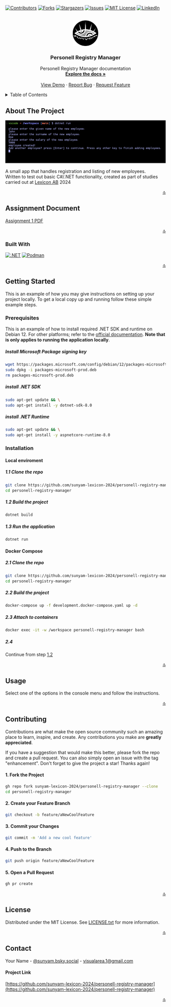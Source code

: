 <a name="readme-top"></a>

[![Contributors][contributors-shield]][contributors-url]
[![Forks][forks-shield]][forks-url]
[![Stargazers][stars-shield]][stars-url]
[![Issues][issues-shield]][issues-url]
[![MIT License][license-shield]][license-url]
[![LinkedIn][linkedin-shield]][linkedin-url]



<!-- PROJECT LOGO -->
<br />
<div align="center">
  <a href="https://github.com/sunyam-lexicon-2024/personell-registry-manager">
    <img src=".docs/images/logo.png" alt="Logo" width="80" height="80">
  </a>

<h3 align="center">Personell Registry Manager</h3>

  <p align="center">
    Personell Registry Manager documentation
    <br />
    <a href="https://github.com/sunyam-lexicon-2024/personell-registry-manager"><strong>Explore the docs »</strong></a>
    <br />
    <br />
    <a href="https://github.com/sunyam-lexicon-2024/personell-registry-manager">View Demo</a>
    ·
    <a href="https://github.com/sunyam-lexicon-2024/personell-registry-manager/issues/new?labels=bug&template=bug-report---.md">Report Bug</a>
    ·
    <a href="https://github.com/sunyam-lexicon-2024/personell-registry-manager/issues/new?labels=enhancement&template=feature-request---.md">Request Feature</a>
  </p>
</div>



<!-- TABLE OF CONTENTS -->
<details>
  <summary>Table of Contents</summary>
  <ol>
    <li>
      <a href="#about-the-project">About The Project</a>
      <ul>
        <li><a href="#assignment-document">Assignment Document</a></li>
        <li><a href="#built-with">Built With</a></li>
      </ul>
    </li>
    <li>
      <a href="#getting-started">Getting Started</a>
      <ul>
        <li><a href="#prerequisites">Prerequisites</a></li>
        <li><a href="#installation">Installation</a></li>
      </ul>
    </li>
    <li><a href="#usage">Usage</a></li>
    <li><a href="#contributing">Contributing</a></li>
    <li><a href="#license">License</a></li>
    <li><a href="#contact">Contact</a></li>
    <li><a href="#acknowledgments">Acknowledgments</a></li>
  </ol>
</details>



<!-- ABOUT THE PROJECT -->
## About The Project

![![Personell Registry Manager][personell-registry-manager-screenshot]](.docs/images/screenshot.png)

A small app that handles registration and listing of new employees.
<br> 
Written to test out basic C#/.NET functionality, created as part of studies carried out at [Lexicon AB](https://lexicon.se) 2024

<p align="right"><a href="#readme-top">🔝</a></p>



## Assignment Document

[Assignment 1 PDF](.docs/pdf/assignment-1.pdf)


<p align="right"><a href="#readme-top">🔝</a></p>



### Built With

[![.NET][.NET]][.NET-url]
[![Podman][Podman]][Podman-url]


<p align="right"><a href="#readme-top">🔝</a></p>



<!-- GETTING STARTED -->
## Getting Started

This is an example of how you may give instructions on setting up your project locally.
To get a local copy up and running follow these simple example steps.

### Prerequisites

This is an example of how to install required .NET SDK and runtime on Debian 12. For other platforms; refer to the [official documentation](https://learn.microsoft.com/en-us/dotnet/core/install/).
**Note that is only applies to running the application locally**.

##### Install Microsoft Package signing key
  ```sh
  wget https://packages.microsoft.com/config/debian/12/packages-microsoft-prod.deb -O packages-microsoft-prod.deb
  sudo dpkg -i packages-microsoft-prod.deb
  rm packages-microsoft-prod.deb
  ```
##### install .NET SDK
  ```sh
  sudo apt-get update && \
  sudo apt-get install -y dotnet-sdk-8.0
  ```
##### install .NET Runtime
  ```sh
  sudo apt-get update && \
  sudo apt-get install -y aspnetcore-runtime-8.0
  ```

### Installation

#### Local enviroment

##### 1.1 Clone the repo
   ```sh
   git clone https://github.com/sunyam-lexicon-2024/personell-registry-manager.git
   cd personell-registry-manager
   ```
##### 1.2 Build the project
   ```sh
   dotnet build
   ```
##### 1.3 Run the application
   ```sh
   dotnet run
   ```

#### Docker Compose

##### 2.1 Clone the repo
   ```sh
   git clone https://github.com/sunyam-lexicon-2024/personell-registry-manager.git
   cd personell-registry-manager
   ```
##### 2.2 Build the project
   ```sh
   docker-compose up -f development.docker-compose.yaml up -d
   ```
##### 2.3 Attach to containers
```sh
docker exec -it -w /workspace personell-registry-manager bash
```
##### 2.4
Continue from step [1.2](#12-build-the-project)

<p align="right"><a href="#readme-top">🔝</a></p>



<!-- USAGE EXAMPLES -->
## Usage

Select one of the options in the console menu and follow the instructions.

<p align="right"><a href="#readme-top">🔝</a></p>



<!-- CONTRIBUTING -->
## Contributing

Contributions are what make the open source community such an amazing place to learn, inspire, and create. Any contributions you make are **greatly appreciated**.

If you have a suggestion that would make this better, please fork the repo and create a pull request. You can also simply open an issue with the tag "enhancement".
Don't forget to give the project a star! Thanks again!

#### 1. Fork the Project
```sh
gh repo fork sunyam-lexicon-2024/personell-registry-manager --clone
cd personell-registry-manager
```
#### 2. Create your Feature Branch 
```sh
git checkout -b feature/aNewCoolFeature
```
#### 3. Commit your Changes 
```sh
git commit -m 'Add a new cool feature'
```
#### 4. Push to the Branch 
```sh
git push origin feature/aNewCoolFeature
```
#### 5. Open a Pull Request
```sh
gh pr create 
```

<p align="right"><a href="#readme-top">🔝</a></p>



<!-- LICENSE -->
## License

Distributed under the MIT License. See [LICENSE.txt](LICENSE.txt) for more information.

<p align="right"><a href="#readme-top">🔝</a></p>



<!-- CONTACT -->
## Contact

Your Name - [@sunyam.bsky.social](https://bsky.app/profile/sunyam.bsky.social) - [visualarea.1@gmail.com](mailto:visualarea.1@gmail.com)

#### Project Link
[https://github.com/sunyam-lexicon-2024/personell-registry-manager](https://github.com/sunyam-lexicon-2024/personell-registry-manager)

<p align="right"><a href="#readme-top">🔝</a></p>

[contributors-shield]: https://img.shields.io/github/contributors/sunyam-lexicon-2024/personell-registry-manager.svg?style=for-the-badge
[contributors-url]: https://github.com/sunyam-lexicon-2024/personell-registry-manager/graphs/contributors
[forks-shield]: https://img.shields.io/github/forks/sunyam-lexicon-2024/personell-registry-manager?style=for-the-badge
[forks-url]: https://github.com/sunyam-lexicon-2024/personell-registry-manager/network/members
[stars-shield]: https://img.shields.io/github/stars/sunyam-lexicon-2024/personell-registry-manager.svg?style=for-the-badge
[stars-url]: https://github.com/sunyam-lexicon-2024/personell-registry-manager/stargazers
[issues-shield]: https://img.shields.io/github/issues/sunyam-lexicon-2024/personell-registry-manager.svg?style=for-the-badge
[issues-url]: https://github.com/sunyam-lexicon-2024/personell-registry-manager/issues
[license-shield]: https://img.shields.io/github/license/sunyam-lexicon-2024/personell-registry-manager.svg?style=for-the-badge
[license-url]: https://github.com/sunyam-lexicon-2024/personell-registry-manager/blob/main/LICENSE.txt
[linkedin-shield]: https://img.shields.io/badge/-LinkedIn-black.svg?style=for-the-badge&logo=linkedin&colorB=555
[linkedin-url]: https://linkedin.com/in/carl-sandberg-01070a2b6/
[product-screenshot]: .docs/images/screenshot.png
[.NET]: https://img.shields.io/badge/.NET-5C2D91?style=for-the-badge&logo=.net&logoColor=white
[.NET-url]: https://dotnet.microsoft.com/
[Podman]: https://img.shields.io/badge/podman-000000?style=for-the-badge&logo=podman&logoColor=white&logoSize=large&color=892CA0
[Podman-url]:https://podman.io
